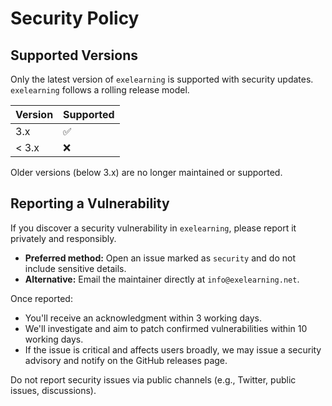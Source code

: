 # Security Policy

## Supported Versions

Only the latest version of `exelearning` is supported with security updates. `exelearning` follows a rolling release model.

| Version | Supported |
| ------- | --------- |
| 3.x     | ✅        |
| < 3.x   | ❌        |

Older versions (below 3.x) are no longer maintained or supported.

## Reporting a Vulnerability

If you discover a security vulnerability in `exelearning`, please report it privately and responsibly.

- **Preferred method:** Open an issue marked as `security` and do not include sensitive details.
- **Alternative:** Email the maintainer directly at `info@exelearning.net`.

Once reported:
- You'll receive an acknowledgment within 3 working days.
- We'll investigate and aim to patch confirmed vulnerabilities within 10 working days.
- If the issue is critical and affects users broadly, we may issue a security advisory and notify on the GitHub releases page.

Do not report security issues via public channels (e.g., Twitter, public issues, discussions).
